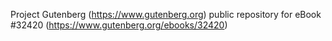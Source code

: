 Project Gutenberg (https://www.gutenberg.org) public repository for eBook #32420 (https://www.gutenberg.org/ebooks/32420)
